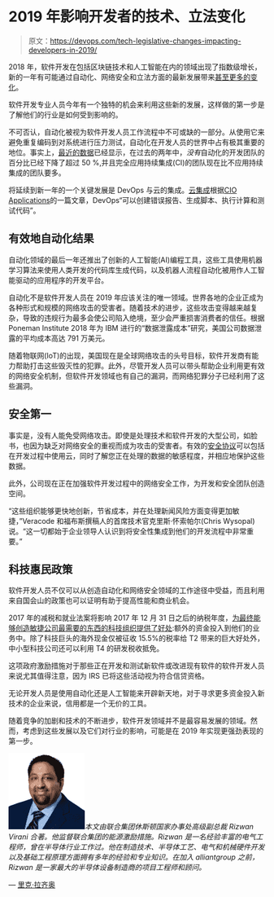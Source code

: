 # 2019 年影响开发者的技术、立法变化

> 原文：<https://devops.com/tech-legislative-changes-impacting-developers-in-2019/>

2018 年，软件开发在包括区块链技术和人工智能在内的领域出现了指数级增长，新的一年有可能通过自动化、网络安全和立法方面的最新发展带来[甚至更多的变化](https://medium.com/@Jessicawlm/software-development-trends-in-2018-that-will-dominate-2019-db1a1681c84d)。

软件开发专业人员今年有一个独特的机会来利用这些新的发展，这样做的第一步是了解他们的行业是如何受到影响的。

不可否认，自动化被视为软件开发人员工作流程中不可或缺的一部分。从使用它来避免重复编码到对系统进行压力测试，自动化在开发人员的世界中占有极其重要的地位。事实上，[最近的数据](https://www.oreilly.com/ideas/5-automation-trends-in-software-development-quantified)已经显示，在过去的两年中，*没有*自动化的开发团队的百分比已经下降了超过 50 %,并且完全应用持续集成(CI)的团队现在比不应用持续集成的团队要多。

将延续到新一年的一个关键发展是 DevOps 与云的集成。[云集成](https://channels.theinnovationenterprise.com/articles/how-cloud-automation-can-take-your-software-development-to-the-next-level)根据[CIO Applications](https://www.cioapplications.com/news/cloudintegrated-devops-an-innovative-approach-for-software-delivery-nid-2918.html)的一篇文章，DevOps“可以创建错误报告、生成脚本、执行计算和测试代码”。

## **有效地自动化结果**

自动化领域的最后一年还推出了创新的人工智能(AI)编程工具，这些工具使用机器学习算法来使用人类开发的代码库生成代码，以及机器人流程自动化被用作人工智能驱动的应用程序的开发平台。

自动化不是软件开发人员在 2019 年应该关注的唯一领域。世界各地的企业正成为各种形式和规模的网络攻击的受害者。随着技术的进步，这些攻击变得越来越复杂，导致的违规行为最多会使公司陷入绝境，至少会严重损害消费者的信任。根据 Poneman Institute 2018 年为 IBM 进行的“数据泄露成本”研究，美国公司数据泄露的平均成本高达 791 万美元。

随着物联网(IoT)的出现，美国现在是全球网络攻击的头号目标，软件开发商有能力帮助打击这些毁灭性的犯罪。此外，尽管开发人员可以带头帮助企业利用更有效的网络安全机制，但软件开发领域也有自己的漏洞，而网络犯罪分子已经利用了这些漏洞。

## **安全第一**

事实是，没有人能免受网络攻击。即使是处理技术和软件开发的大型公司，如脸书，也因为缺乏对网络安全的重视而成为攻击的受害者。有效的[安全协议](https://www.forbes.com/sites/forbestechcouncil/2019/01/02/cybersecurity-in-an-agile-world/#5108b13e1be9)可以包括在开发过程中使用云，同时了解您正在处理的数据的敏感程度，并相应地保护这些数据。

此外，公司现在正在加强软件开发过程中的网络安全工作，为开发和安全团队创造空间。

“这些组织能够更快地创新，节省成本，并在处理新闻风险方面变得更加敏捷，”Veracode 和福布斯撰稿人的首席技术官克里斯·怀索帕尔(Chris Wysopal)说。“这一切都始于企业领导人认识到将安全性集成到他们的开发流程中非常重要。”

## **科技惠民政策**

软件开发人员不仅可以从创造自动化和网络安全领域的工作途径中受益，而且利用来自国会山的政策也可以证明有助于提高性能和商业机会。

2017 年的减税和就业法案将影响 2017 年 12 月 31 日之后的纳税年度，[为最终能够创造敏捷公司最需要的东西的科技组织提供了好处](https://www.alliantgroup.com/2018/09/06/what-tax-reform-means-for-software-and-tech/):额外的资金投入到他们的业务中。除了科技巨头的海外现金仅被征收 15.5%的税率给 T2 带来的巨大好处外，中小型科技公司还可以利用 T4 的研发税收抵免。

这项政府激励措施对于那些正在开发和测试新软件或改进现有软件的软件开发人员来说尤其值得注意，因为 IRS 已将这些活动视为符合信贷资格。

无论开发人员是使用自动化还是人工智能来开辟新天地，对于寻求更多资金投入新技术的企业来说，信用都是一个无价的工具。

随着竞争的加剧和技术的不断进步，软件开发领域并不是最容易发展的领域。然而，考虑到这些发展以及它们对行业的影响，可能是在 2019 年实现更强劲表现的第一步。

*![](img/a3ba415687a2cb44b96775c6b0106e55.png)本文由联合集团休斯顿国家办事处高级副总裁 Rizwan Virani 合著。他监督联合集团的能源激励措施。Rizwan 是一名经验丰富的电气工程师，曾在半导体行业工作过。他在制造技术、半导体工艺、电气和机械硬件开发以及基础工程原理方面拥有多年的经验和专业知识。在加入 alliantgroup 之前，Rizwan 是一家最大的半导体设备制造商的项目工程师和顾问。*

— [里克·拉齐奥](https://devops.com/author/rick-lazio/)